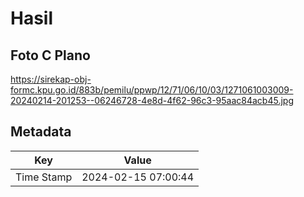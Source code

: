 # Hasil

## Foto C Plano

https://sirekap-obj-formc.kpu.go.id/883b/pemilu/ppwp/12/71/06/10/03/1271061003009-20240214-201253--06246728-4e8d-4f62-96c3-95aac84acb45.jpg


## Metadata

| Key        | Value               |
| ---------- | ------------------- |
| Time Stamp | 2024-02-15 07:00:44 |



